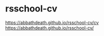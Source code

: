 # rsschool-cv
https://abbathdeath.github.io/rsschool-cv/cv
https://abbathdeath.github.io/rsschool-cv/
